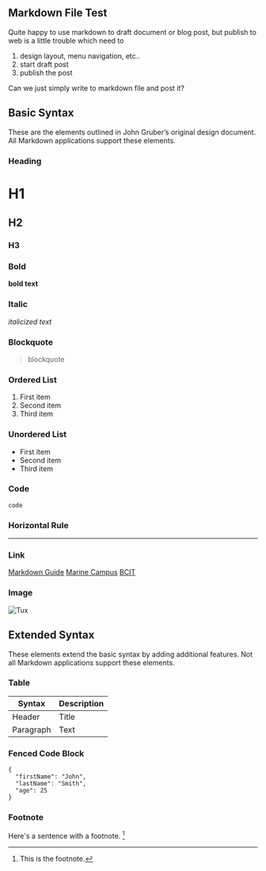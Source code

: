 ## Markdown File Test

Quite happy to use markdown to draft document or blog post, but publish to web is 
a little trouble which need to 

1. design layout, menu navigation, etc..
2. start draft post
3. publish the post

Can we just simply write to markdown file and post it?

## Basic Syntax

These are the elements outlined in John Gruber’s original design document. All Markdown applications support these elements.

### Heading

# H1
## H2
### H3

### Bold

**bold text**

### Italic

*italicized text*

### Blockquote

> blockquote

### Ordered List

1. First item
2. Second item
3. Third item

### Unordered List

- First item
- Second item
- Third item

### Code

`code`

### Horizontal Rule

---

### Link

[Markdown Guide](https://www.markdownguide.org)
[Marine Campus](https://youtu.be/0G45bIA52Mw)
[BCIT](https://youtu.be/xayJaGy2XA8)


### Image

![Tux](https://www.markdownguide.org/assets/images/tux.png "alt text")

## Extended Syntax

These elements extend the basic syntax by adding additional features. Not all Markdown applications support these elements.

### Table

| Syntax | Description |
| ----------- | ----------- |
| Header | Title |
| Paragraph | Text |

### Fenced Code Block

```
{
  "firstName": "John",
  "lastName": "Smith",
  "age": 25
}
```

### Footnote

Here's a sentence with a footnote. [^1]

[^1]: This is the footnote.

